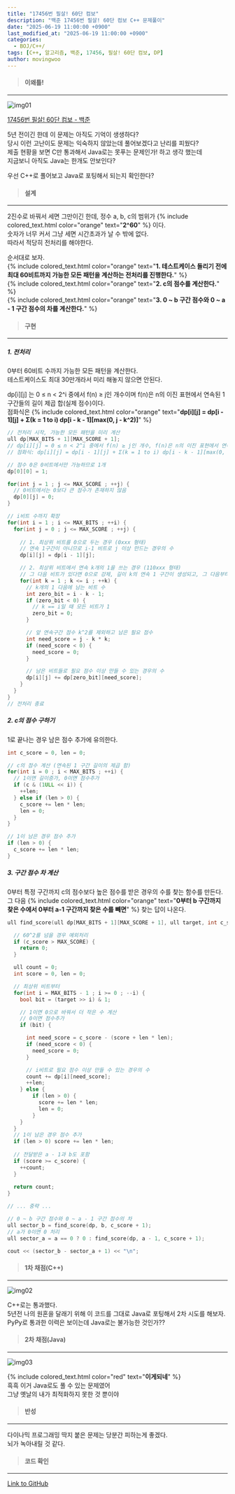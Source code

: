 ```yaml
---
title: "17456번 필살! 60단 컴보"
description: "백준 17456번 필살! 60단 컴보 C++ 문제풀이"
date: "2025-06-19 11:00:00 +0900"
last_modified_at: "2025-06-19 11:00:00 +0900"
categories: 
  - BOJ/C++/
tags: [C++, 알고리즘, 백준, 17456, 필살! 60단 컴보, DP]
author: movingwoo
---
```

> #### 이왜틀!  
---  
  
![img01](/assets/images/posts/BOJ/C++/2025-06-19-17456/img01.webp)  
  
[17456번 필살! 60단 컴보 - 백준](https://www.acmicpc.net/problem/17456)  
  
5년 전이긴 한데 이 문제는 아직도 기억이 생생하다?  
당시 이런 고난이도 문제는 익숙하지 않았는데 풀어보겠다고 난리를 피웠다?  
제출 현황을 보면 C만 통과해서 Java로는 못푸는 문제인가! 하고 생각 했는데  
지금보니 아직도 Java는 한개도 안보인다?  
  
우선 C++로 풀어보고 Java로 포팅해서 되는지 확인한다?  
  
> #### 설계  
---  
  
2진수로 바꿔서 세면 그만이긴 한데, 정수 a, b, c의 범위가 {% include colored_text.html color="orange" text="**2^60**" %} 이다.  
숫자가 너무 커서 그냥 세면 시간초과가 날 수 밖에 없다.  
따라서 적당히 전처리를 해야한다.  
  
순서대로 보자.  
{% include colored_text.html color="orange" text="**1. 테스트케이스 돌리기 전에 최대 60비트까지 가능한 모든 패턴을 계산하는 전처리를 진행한다.**" %}  
{% include colored_text.html color="orange" text="**2. c의 점수를 계산한다.**" %}  
{% include colored_text.html color="orange" text="**3. 0 ~ b 구간 점수와 0 ~ a - 1 구간 점수의 차를 계산한다.**" %}  
  
> #### 구현  
---  
  
##### 1. 전처리  
  
0부터 60비트 수까지 가능한 모든 패턴을 계산한다.  
테스트케이스도 최대 30만개라서 미리 해놓지 않으면 안된다.  
  
dp[i][j] 는 0 ≤ n < 2^i 중에서 f(n) ≥ j인 개수이며 f(n)은 n의 이진 표현에서 연속된 1 구간들의 길이 제곱 합(실제 점수)이다.  
점화식은 {% include colored_text.html color="orange" text="**dp[i][j] = dp[i - 1][j] + Σ(k = 1 to i) dp[i - k - 1][max(0, j - k^2)]**" %}  
  
```cpp
// 전처리 시작, 가능한 모든 패턴을 미리 계산
ull dp[MAX_BITS + 1][MAX_SCORE + 1];
// dp[i][j] = 0 ≤ n < 2^i 중에서 f(n) ≥ j인 개수, f(n)은 n의 이진 표현에서 연속된 1 구간들의 길이 제곱 합
// 점화식: dp[i][j] = dp[i - 1][j] + Σ(k = 1 to i) dp[i - k - 1][max(0, j - k^2)]

// 점수 0은 0비트에서만 가능하므로 1개
dp[0][0] = 1;

for(int j = 1 ; j <= MAX_SCORE ; ++j) {
  // 0비트에서는 0보다 큰 점수가 존재하지 않음
  dp[0][j] = 0;
}

// i비트 수까지 확장
for(int i = 1 ; i <= MAX_BITS ; ++i) {
  for(int j = 0 ; j <= MAX_SCORE ; ++j) {
      
    // 1. 최상위 비트를 0으로 두는 경우 (0xxx 형태)
    // 연속 1구간이 아니므로 i-1 비트로 j 이상 만드는 경우의 수
    dp[i][j] = dp[i - 1][j];

    // 2. 최상위 비트에서 연속 k개의 1을 쓰는 경우 (110xxx 형태)
    // 그 다음 비트가 있다면 0으로 강제, 길이 k의 연속 1 구간이 생성되고, 그 다음부터는 새로운 구간
    for(int k = 1 ; k <= i ; ++k) {
      // k개의 1 다음에 남는 비트 수
      int zero_bit = i - k - 1;          
      if (zero_bit < 0) {
        // k == i일 때 모든 비트가 1
        zero_bit = 0;
      }

      // 앞 연속구간 점수 k^2를 제외하고 남은 필요 점수
      int need_score = j - k * k;                
      if (need_score < 0) {
        need_score = 0;
      }

      // 남은 비트들로 필요 점수 이상 만들 수 있는 경우의 수
      dp[i][j] += dp[zero_bit][need_score];         
    }
  }
}
// 전처리 종료
```
  
##### 2. c의 점수 구하기  
  
1로 끝나는 경우 남은 점수 추가에 유의한다.  
  
```cpp
int c_score = 0, len = 0;

// c의 점수 계산 (연속된 1 구간 길이의 제곱 함)
for(int i = 0 ; i < MAX_BITS ; ++i) {
  // 1이면 길이증가, 0이면 점수추가
  if (c & (1ULL << i)) {
    ++len;  
  } else if (len > 0) {
    c_score += len * len;
    len = 0;
  }
}

// 1이 남은 경우 점수 추가
if (len > 0) {
  c_score += len * len;
}
```
  
##### 3. 구간 점수 차 계산  
  
0부터 특정 구간까지 c의 점수보다 높은 점수를 받은 경우의 수를 찾는 함수를 만든다.  
그 다음 {% include colored_text.html color="orange" text="**0부터 b 구간까지 찾은 수에서 0부터 a-1 구간까지 찾은 수를 빼면**" %} 찾는 답이 나온다.  
  
```cpp
ull find_score(ull dp[MAX_BITS + 1][MAX_SCORE + 1], ull target, int c_score) {

  // 60^2를 넘을 경우 예외처리
  if (c_score > MAX_SCORE) {
    return 0;
  }

  ull count = 0;
  int score = 0, len = 0;

  // 최상위 비트부터
  for(int i = MAX_BITS - 1 ; i >= 0 ; --i) {
    bool bit = (target >> i) & 1;

    // 1이면 0으로 바꿔서 더 작은 수 계산
    // 0이면 점수추가
    if (bit) {

      int need_score = c_score - (score + len * len);
      if (need_score < 0) {
        need_score = 0;
      }

      // i비트로 필요 점수 이상 만들 수 있는 경우의 수
      count += dp[i][need_score];
      ++len;
    } else {
        if (len > 0) {
          score += len * len;
          len = 0;
        }
    }
  }
  // 1이 남은 경우 점수 추가
  if (len > 0) score += len * len;
  
  // 전달받은 a - 1과 b도 포함
  if (score >= c_score) {
    ++count;
  }
  
  return count;
}

// ... 중략 ...

// 0 ~ b 구간 점수와 0 ~ a - 1 구간 점수의 차
ull sector_b = find_score(dp, b, c_score + 1);
// a가 0이면 0 처리
ull sector_a = a == 0 ? 0 : find_score(dp, a - 1, c_score + 1);

cout << (sector_b - sector_a + 1) << "\n";
```
  
> #### 1차 채점(C++)  
---  
  
![img02](/assets/images/posts/BOJ/C++/2025-06-19-17456/img02.webp)  
  
C++로는 통과했다.  
5년전 나의 원혼을 달래기 위해 이 코드를 그대로 Java로 포팅해서 2차 시도를 해보자.  
PyPy로 통과한 이력은 보이는데 Java로는 불가능한 것인가??  
  
> #### 2차 채점(Java)  
---  
  
![img03](/assets/images/posts/BOJ/C++/2025-06-19-17456/img03.webp)  
  
{% include colored_text.html color="red" text="**이게되네**" %}  
흑흑 이거 Java로도 풀 수 있는 문제였어  
그냥 옛날의 내가 최적화하지 못한 것 뿐이야  
  
> #### 반성  
---  
  
다이나믹 프로그래밍 딱지 붙은 문제는 당분간 피하는게 좋겠다.  
뇌가 녹아내릴 것 같다.  
  
> #### 코드 확인   
---  
  
[Link to GitHub](https://raw.githubusercontent.com/movingwoo/movingwoo-snippets/refs/heads/main/BOJ/C%2B%2B/2025-06-19-17456.cpp)  
  